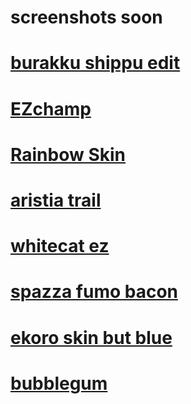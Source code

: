 # screenshots soon 

# [burakku shippu edit](https://www.mediafire.com/file/fkf909jfmu8xcjc/Burakku_Shipu.osk/file)

# [EZchamp](https://www.mediafire.com/file/lkzwsu733jd02w3/%2540EZChamp.osk/file)

# [Rainbow Skin](https://www.mediafire.com/file/p8b9ccqznzvzxs9/Rainbow_Skin.osk/file)

# [aristia trail](https://www.mediafire.com/file/fmmuq6020lb8sda/Aristia%2528Edit%2529%252Btrail.osk/file)

# [whitecat ez](https://www.mediafire.com/file/ucxoviddm6k1q9u/-_%25E3%2580%258ACK%25E3%2580%258B_WhiteCat_2.1_%257EEZ_%255BRK%255D.osk/file)

# [spazza fumo bacon](https://drive.google.com/file/d/1UFAdS-EbO4GiPQgZS95fcA3fQfq6WYE9/view)

# [ekoro skin but blue](https://mega.nz/file/aYx3jC6K#lIRnAx-yXGQtqRiRff1KsfRvhRPWMCUeRj4p3CKerz4)

# [bubblegum](https://drive.google.com/file/d/1w_Yrn1p0h01Q5us7u9xdclvIVOaTEL1I/edit)
